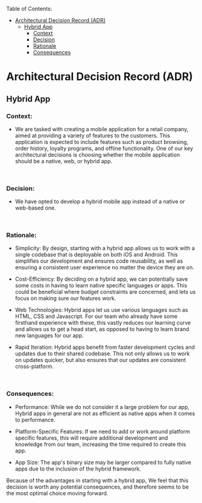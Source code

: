 Table of Contents:
* [Architectural Decision Record (ADR)](#architectural-decision-record-adr)
  * [Hybrid App](#hybrid-app)
    * [Context](#context)
    * [Decision](#decision)
    * [Rationale](#rationale)
    * [Consequences](#consequences)

# Architectural Decision Record (ADR)
## Hybrid App

### Context:

- We are tasked with creating a mobile application for a retail company, aimed at providing a variety of features to the customers. This application is expected to include features such as product browsing, order history, loyalty programs, and offline functionality. One of our key architectural decisions is choosing whether the mobile application should be a native, web, or hybrid app.

<br/>

### Decision:

- We have opted to develop a hybrid mobile app instead of a native or web-based one.

<br/>

### Rationale:

- Simplicity: By design, starting with a hybrid app allows us to work with a single codebase that is deployable on both iOS and Android. This simplifies our development and ensures code reusability, as well as ensuring a consistent user experience no matter the device they are on.

- Cost-Efficiency: By deciding on a hybrid app, we can potentially save some costs in having to learn native specific languages or apps. This could be beneficial where budget constraints are concerned, and lets us focus on making sure our features work.

- Web Technologies: Hybrid apps let us use various languages such as HTML, CSS and Javascript. For our team who already have some firsthand experience with these, this vastly reduces our learning curve and allows us to get a head start, as opposed to having to learn brand new languages for our app.

- Rapid Iteration: Hybrid apps benefit from faster development cycles and updates due to their shared codebase. This not only allows us to work on updates quicker, but also ensures that our updates are consistent cross-platform.

<br/>

 ### Consequences:

- Performance: While we do not consider it a large problem for our app, Hybrid apps in general are not as efficient as native apps when it comes to performance.

- Platform-Specific Features: If we need to add or work around platform specific features, this will require additional development and knowledge from our team, increasing the time required to create this app.

- App Size: The app's binary size may be larger compared to fully native apps due to the inclusion of the hybrid framework.

Because of the advantages in starting with a hybrid app, We feel that this decision is worth any potential consequences, and therefore seems to be the most optimal choice moving forward.
